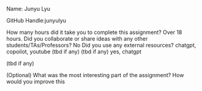Name: Junyu Lyu

GitHub Handle:junyulyu

How many hours did it take you to complete this assignment? Over 18 hours.
Did you collaborate or share ideas with any other students/TAs/Professors? No
Did you use any external resources? chatgpt, copoilot, youtube (tbd if any)
(tbd if any) yes, chatgpt

(tbd if any)

(Optional) What was the most interesting part of the assignment? How would you improve this